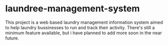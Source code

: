 # laundree-management-system

This project is a web based laundry management information system aimed to help laundry bussinesses to run and track their activity.
There's still a minimum feature available, but i have planned to add more soon in the near future.
